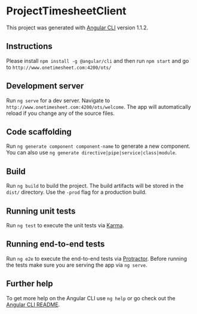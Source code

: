 # ProjectTimesheetClient

This project was generated with [Angular CLI](https://github.com/angular/angular-cli) version 1.1.2.

## Instructions

Please install `npm install -g @angular/cli` and then run `npm start` and go to `http://www.onetimesheet.com:4200/ots/`

## Development server

Run `ng serve` for a dev server. Navigate to `http://www.onetimesheet.com:4200/ots/welcome`. The app will automatically reload if you change any of the source files.

## Code scaffolding

Run `ng generate component component-name` to generate a new component. You can also use `ng generate directive|pipe|service|class|module`.

## Build

Run `ng build` to build the project. The build artifacts will be stored in the `dist/` directory. Use the `-prod` flag for a production build.

## Running unit tests

Run `ng test` to execute the unit tests via [Karma](https://karma-runner.github.io).

## Running end-to-end tests

Run `ng e2e` to execute the end-to-end tests via [Protractor](http://www.protractortest.org/).
Before running the tests make sure you are serving the app via `ng serve`.

## Further help

To get more help on the Angular CLI use `ng help` or go check out the [Angular CLI README](https://github.com/angular/angular-cli/blob/master/README.md).

